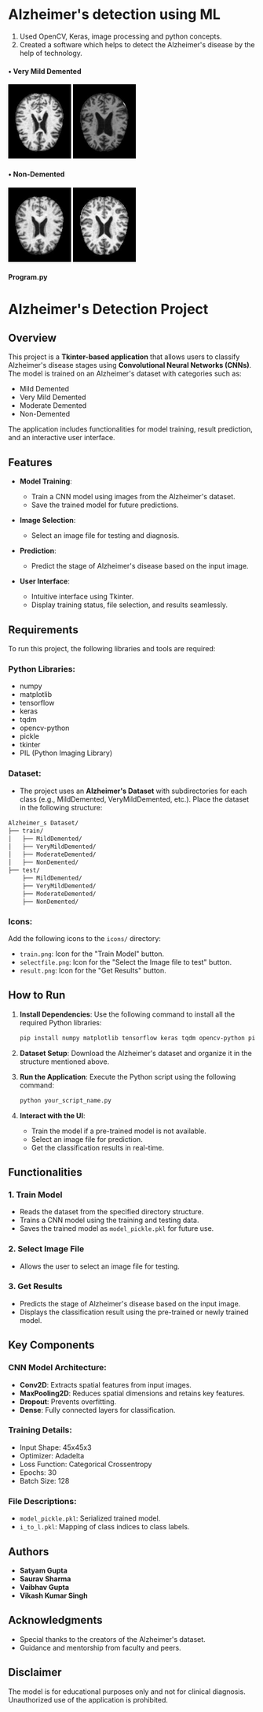 # Alzheimer's detection using ML 
  1. Used OpenCV, Keras, image processing and python concepts.
  2. Created a software which helps to detect the Alzheimer's disease by the help of technology.

#### • Very Mild Demented

<img src="img/26 (45).jpg" width="128"/> <img src="img/26 (46).jpg" width="128"/>

#### • Non-Demented

<img src="img/26 (62).jpg" width="128"/> <img src="img/26 (63).jpg" width="128"/>

#### Program.py

# Alzheimer's Detection Project

## Overview
This project is a **Tkinter-based application** that allows users to classify Alzheimer's disease stages using **Convolutional Neural Networks (CNNs)**. The model is trained on an Alzheimer's dataset with categories such as:

- Mild Demented
- Very Mild Demented
- Moderate Demented
- Non-Demented

The application includes functionalities for model training, result prediction, and an interactive user interface.

## Features
- **Model Training**:
  - Train a CNN model using images from the Alzheimer's dataset.
  - Save the trained model for future predictions.
  
- **Image Selection**:
  - Select an image file for testing and diagnosis.

- **Prediction**:
  - Predict the stage of Alzheimer's disease based on the input image.

- **User Interface**:
  - Intuitive interface using Tkinter.
  - Display training status, file selection, and results seamlessly.

## Requirements
To run this project, the following libraries and tools are required:

### Python Libraries:
- numpy
- matplotlib
- tensorflow
- keras
- tqdm
- opencv-python
- pickle
- tkinter
- PIL (Python Imaging Library)

### Dataset:
- The project uses an **Alzheimer's Dataset** with subdirectories for each class (e.g., MildDemented, VeryMildDemented, etc.). Place the dataset in the following structure:

```
Alzheimer_s Dataset/
├── train/
│   ├── MildDemented/
│   ├── VeryMildDemented/
│   ├── ModerateDemented/
│   ├── NonDemented/
├── test/
    ├── MildDemented/
    ├── VeryMildDemented/
    ├── ModerateDemented/
    ├── NonDemented/
```

### Icons:
Add the following icons to the `icons/` directory:
- `train.png`: Icon for the "Train Model" button.
- `selectfile.png`: Icon for the "Select the Image file to test" button.
- `result.png`: Icon for the "Get Results" button.

## How to Run
1. **Install Dependencies**:
   Use the following command to install all the required Python libraries:
   ```bash
   pip install numpy matplotlib tensorflow keras tqdm opencv-python pillow
   ```

2. **Dataset Setup**:
   Download the Alzheimer's dataset and organize it in the structure mentioned above.

3. **Run the Application**:
   Execute the Python script using the following command:
   ```bash
   python your_script_name.py
   ```

4. **Interact with the UI**:
   - Train the model if a pre-trained model is not available.
   - Select an image file for prediction.
   - Get the classification results in real-time.

## Functionalities
### 1. **Train Model**
- Reads the dataset from the specified directory structure.
- Trains a CNN model using the training and testing data.
- Saves the trained model as `model_pickle.pkl` for future use.

### 2. **Select Image File**
- Allows the user to select an image file for testing.

### 3. **Get Results**
- Predicts the stage of Alzheimer's disease based on the input image.
- Displays the classification result using the pre-trained or newly trained model.

## Key Components
### CNN Model Architecture:
- **Conv2D**: Extracts spatial features from input images.
- **MaxPooling2D**: Reduces spatial dimensions and retains key features.
- **Dropout**: Prevents overfitting.
- **Dense**: Fully connected layers for classification.

### Training Details:
- Input Shape: 45x45x3
- Optimizer: Adadelta
- Loss Function: Categorical Crossentropy
- Epochs: 30
- Batch Size: 128

### File Descriptions:
- `model_pickle.pkl`: Serialized trained model.
- `i_to_l.pkl`: Mapping of class indices to class labels.

## Authors
- **Satyam Gupta**
- **Saurav Sharma**
- **Vaibhav Gupta**
- **Vikash Kumar Singh**

## Acknowledgments
- Special thanks to the creators of the Alzheimer's dataset.
- Guidance and mentorship from faculty and peers.

## Disclaimer
The model is for educational purposes only and not for clinical diagnosis. Unauthorized use of the application is prohibited.


